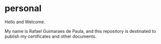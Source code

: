 # personal

Hello and Welcome.

My name is Rafael Guimaraes de Paula, and this repository is destinated 
to publish my certificates and other documents.
